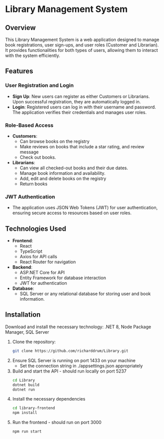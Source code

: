 # Library Management System

## Overview

This Library Management System is a web application designed to manage book registrations, user sign-ups, and user roles (Customer and Librarian). It provides functionalities for both types of users, allowing them to interact with the system efficiently.

## Features

### User Registration and Login

- **Sign Up**: New users can register as either Customers or Librarians. Upon successful registration, they are automatically logged in.
- **Login**: Registered users can log in with their username and password. The application verifies their credentials and manages user roles.

### Role-Based Access

- **Customers**: 
  - Can browse books on the registry
  - Make reviews on books that include a star rating, and review message
  - Check out books.
- **Librarians**: 
  - Can view all checked-out books and their due dates.
  - Manage book information and availability.
  - Add, edit and delete books on the registry
  - Return books
  
### JWT Authentication

- The application uses JSON Web Tokens (JWT) for user authentication, ensuring secure access to resources based on user roles.

## Technologies Used

- **Frontend**: 
  - React
  - TypeScript
  - Axios for API calls
  - React Router for navigation
- **Backend**: 
  - ASP.NET Core for API
  - Entity Framework for database interaction
  - JWT for authentication
- **Database**: 
  - SQL Server or any relational database for storing user and book information.

## Installation
Download and install the necessary technology: .NET 8, Node Package Manager, SQL Server

1. Clone the repository:
   ```bash
   git clone https://github.com/richarddrum/Library.git
2. Ensure SQL Server is running on port 1433 on your machine
    - Set the connection string in ./appsettings.json appropriately 
3. Build and start the API - should run locally on port 5237
   ```bash
   cd Library
   dotnet build
   dotnet run
4. Install the necessary dependencies
   ```bash
   cd library-frontend
   npm install
5. Run the frontend - should run on port 3000
   ```bash
   npm run start
